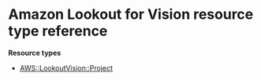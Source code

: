 # Amazon Lookout for Vision resource type reference<a name="AWS_LookoutVision"></a>

**Resource types**
+ [AWS::LookoutVision::Project](aws-resource-lookoutvision-project.md)